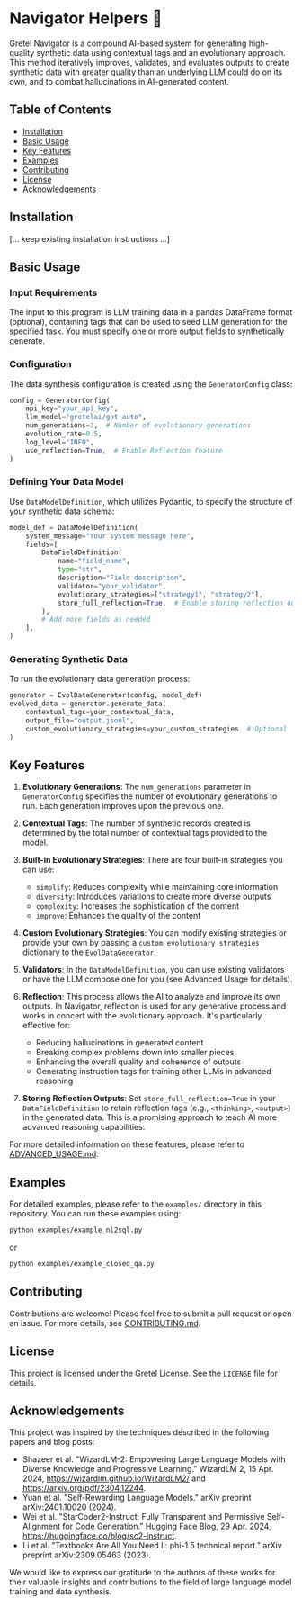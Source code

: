 # Navigator Helpers 🚀

Gretel Navigator is a compound AI-based system for generating high-quality synthetic data using contextual tags and an evolutionary approach. This method iteratively improves, validates, and evaluates outputs to create synthetic data with greater quality than an underlying LLM could do on its own, and to combat hallucinations in AI-generated content.

## Table of Contents

- [Installation](#installation)
- [Basic Usage](#basic-usage)
- [Key Features](#key-features)
- [Examples](#examples)
- [Contributing](#contributing)
- [License](#license)
- [Acknowledgements](#acknowledgements)

## Installation

[... keep existing installation instructions ...]

## Basic Usage

### Input Requirements

The input to this program is LLM training data in a pandas DataFrame format (optional), containing tags that can be used to seed LLM generation for the specified task. You must specify one or more output fields to synthetically generate.

### Configuration

The data synthesis configuration is created using the `GeneratorConfig` class:

```python
config = GeneratorConfig(
    api_key="your_api_key",
    llm_model="gretelai/gpt-auto",
    num_generations=3,  # Number of evolutionary generations
    evolution_rate=0.5,
    log_level="INFO",
    use_reflection=True,  # Enable Reflection feature
)
```

### Defining Your Data Model

Use `DataModelDefinition`, which utilizes Pydantic, to specify the structure of your synthetic data schema:

```python
model_def = DataModelDefinition(
    system_message="Your system message here",
    fields=[
        DataFieldDefinition(
            name="field_name",
            type="str",
            description="Field description",
            validator="your_validator",
            evolutionary_strategies=["strategy1", "strategy2"],
            store_full_reflection=True,  # Enable storing reflection outputs
        ),
        # Add more fields as needed
    ],
)
```

### Generating Synthetic Data

To run the evolutionary data generation process:

```python
generator = EvolDataGenerator(config, model_def)
evolved_data = generator.generate_data(
    contextual_tags=your_contextual_data,
    output_file="output.jsonl",
    custom_evolutionary_strategies=your_custom_strategies  # Optional
)
```

## Key Features

1. **Evolutionary Generations**: The `num_generations` parameter in `GeneratorConfig` specifies the number of evolutionary generations to run. Each generation improves upon the previous one.

2. **Contextual Tags**: The number of synthetic records created is determined by the total number of contextual tags provided to the model.

3. **Built-in Evolutionary Strategies**: There are four built-in strategies you can use:
   - `simplify`: Reduces complexity while maintaining core information
   - `diversity`: Introduces variations to create more diverse outputs
   - `complexity`: Increases the sophistication of the content
   - `improve`: Enhances the quality of the content

4. **Custom Evolutionary Strategies**: You can modify existing strategies or provide your own by passing a `custom_evolutionary_strategies` dictionary to the `EvolDataGenerator`.

5. **Validators**: In the `DataModelDefinition`, you can use existing validators or have the LLM compose one for you (see Advanced Usage for details).

6. **Reflection**: This process allows the AI to analyze and improve its own outputs. In Navigator, reflection is used for any generative process and works in concert with the evolutionary approach. It's particularly effective for:
   - Reducing hallucinations in generated content
   - Breaking complex problems down into smaller pieces
   - Enhancing the overall quality and coherence of outputs
   - Generating instruction tags for training other LLMs in advanced reasoning

7. **Storing Reflection Outputs**: Set `store_full_reflection=True` in your `DataFieldDefinition` to retain reflection tags (e.g., `<thinking>`, `<output>`) in the generated data. This is a promising approach to teach AI more advanced reasoning capabilities.

For more detailed information on these features, please refer to [ADVANCED_USAGE.md](ADVANCED_USAGE.md).

## Examples

For detailed examples, please refer to the `examples/` directory in this repository. You can run these examples using:

```bash
python examples/example_nl2sql.py
```

or

```bash
python examples/example_closed_qa.py
```

## Contributing

Contributions are welcome! Please feel free to submit a pull request or open an issue. For more details, see [CONTRIBUTING.md](CONTRIBUTING.md).

## License

This project is licensed under the Gretel License. See the `LICENSE` file for details.

## Acknowledgements

This project was inspired by the techniques described in the following papers and blog posts:

- Shazeer et al. "WizardLM-2: Empowering Large Language Models with Diverse Knowledge and Progressive Learning." WizardLM 2, 15 Apr. 2024, https://wizardlm.github.io/WizardLM2/ and https://arxiv.org/pdf/2304.12244.
- Yuan et al. "Self-Rewarding Language Models." arXiv preprint arXiv:2401.10020 (2024).
- Wei et al. "StarCoder2-Instruct: Fully Transparent and Permissive Self-Alignment for Code Generation." Hugging Face Blog, 29 Apr. 2024, https://huggingface.co/blog/sc2-instruct.
- Li et al. "Textbooks Are All You Need II: phi-1.5 technical report." arXiv preprint arXiv:2309.05463 (2023).

We would like to express our gratitude to the authors of these works for their valuable insights and contributions to the field of large language model training and data synthesis.
